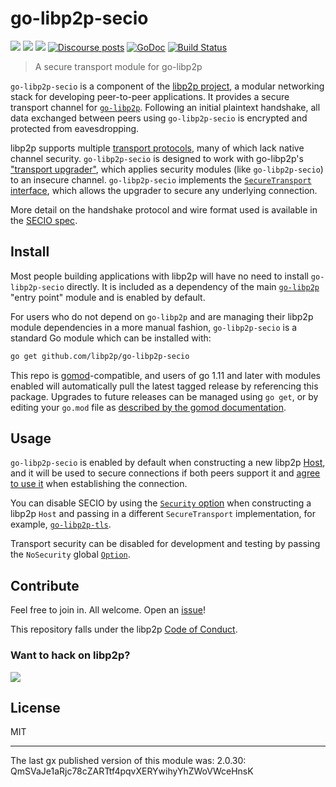 # go-libp2p-secio

[![](https://img.shields.io/badge/made%20by-Protocol%20Labs-blue.svg?style=flat-square)](https://protocol.ai)
[![](https://img.shields.io/badge/project-libp2p-yellow.svg?style=flat-square)](https://libp2p.io/)
[![](https://img.shields.io/badge/freenode-%23libp2p-yellow.svg?style=flat-square)](http://webchat.freenode.net/?channels=%23libp2p)
[![Discourse posts](https://img.shields.io/discourse/https/discuss.libp2p.io/posts.svg)](https://discuss.libp2p.io)
[![GoDoc](https://godoc.org/github.com/libp2p/go-libp2p-secio?status.svg)](https://godoc.org/github.com/libp2p/go-libp2p-secio)
[![Build Status](https://travis-ci.org/libp2p/go-libp2p-secio.svg?branch=master)](https://travis-ci.org/libp2p/go-libp2p-secio)

> A secure transport module for go-libp2p


`go-libp2p-secio` is a component of the [libp2p project](https://libp2p.io), a
modular networking stack for developing peer-to-peer applications. It provides a
secure transport channel for [`go-libp2p`][go-libp2p]. Following an initial
plaintext handshake, all data exchanged between peers using `go-libp2p-secio` is
encrypted and protected from eavesdropping.

libp2p supports multiple [transport protocols][docs-transport], many of which
lack native channel security. `go-libp2p-secio` is designed to work with
go-libp2p's ["transport upgrader"][transport-upgrader], which applies security
modules (like `go-libp2p-secio`) to an insecure channel. `go-libp2p-secio`
implements the [`SecureTransport` interface][godoc-securetransport], which
allows the upgrader to secure any underlying connection.

More detail on the handshake protocol and wire format used is available in the
[SECIO spec][secio-spec].

## Install

Most people building applications with libp2p will have no need to install
`go-libp2p-secio` directly. It is included as a dependency of the main
[`go-libp2p`][go-libp2p] "entry point" module and is enabled by default.

For users who do not depend on `go-libp2p` and are managing their libp2p module
dependencies in a more manual fashion, `go-libp2p-secio` is a standard Go module
which can be installed with:

```sh
go get github.com/libp2p/go-libp2p-secio
```

This repo is [gomod](https://github.com/golang/go/wiki/Modules)-compatible, and users of
go 1.11 and later with modules enabled will automatically pull the latest tagged release
by referencing this package. Upgrades to future releases can be managed using `go get`,
or by editing your `go.mod` file as [described by the gomod documentation](https://github.com/golang/go/wiki/Modules#how-to-upgrade-and-downgrade-dependencies).

## Usage

`go-libp2p-secio` is enabled by default when constructing a new libp2p
[Host][godoc-host], and it will be used to secure connections if both peers
support it and [agree to use it][conn-spec] when establishing the connection.

You can disable SECIO by using the [`Security` option][godoc-security-option]
when constructing a libp2p `Host` and passing in a different `SecureTransport`
implementation, for example,
[`go-libp2p-tls`](https://github.com/libp2p/go-libp2p-tls).

Transport security can be disabled for development and testing by passing the
`NoSecurity` global [`Option`][godoc-option].

## Contribute

Feel free to join in. All welcome. Open an [issue](https://github.com/libp2p/go-libp2p-secio/issues)!

This repository falls under the libp2p [Code of Conduct](https://github.com/libp2p/community/blob/master/code-of-conduct.md).

### Want to hack on libp2p?

[![](https://cdn.rawgit.com/libp2p/community/master/img/contribute.gif)](https://github.com/libp2p/community/blob/master/CONTRIBUTE.md)

## License

MIT

---

The last gx published version of this module was: 2.0.30: QmSVaJe1aRjc78cZARTtf4pqvXERYwihyYhZWoVWceHnsK

[go-libp2p]: https://github.com/libp2p/go-libp2p
[secio-spec]: https://github.com/libp2p/specs/blob/master/secio/README.md
[conn-spec]: https://github.com/libp2p/specs/blob/master/connections/README.md
[docs-transport]: https://docs.libp2p.io/concepts/transport
[transport-upgrader]: https://github.com/libp2p/go-libp2p-transport-upgrader
[godoc-host]: https://godoc.org/github.com/libp2p/go-libp2p-core/host#Host
[godoc-option]: https://godoc.org/github.com/libp2p/go-libp2p#Option
[godoc-security-option]: https://godoc.org/github.com/libp2p/go-libp2p#Security
[godoc-securetransport]: https://godoc.org/github.com/libp2p/go-libp2p-core/sec#SecureTransport
